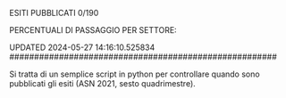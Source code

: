 ESITI PUBBLICATI 0/190 

PERCENTUALI DI PASSAGGIO PER SETTORE:

UPDATED 2024-05-27 14:16:10.525834
###################################################### 

Si tratta di un semplice script in python per controllare quando sono pubblicati gli esiti (ASN 2021, sesto quadrimestre).


